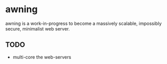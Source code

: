 # awning
awning is a work-in-progress to become a massively scalable, impossibly secure, minimalist web server.

## TODO
- multi-core the web-servers

